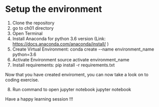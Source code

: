 # Setup the environment

1. Clone the repository
2. go to ch01 directory
3. Open Terminal
4. Install Anaconda for python 3.6 version (Link: https://docs.anaconda.com/anaconda/install/ )
5. Create Virtual Environment:
   conda create --name environment_name python=3.6
6. Activate Environment
   source activate environment_name
7. Install requirements:
   pip install -r requirements.txt

Now that you have created enviroment, you can now take a look on to coding exercise.

8. Run command to open jupyter notebook
   jupyter notebook

Have a happy learning session !!!



